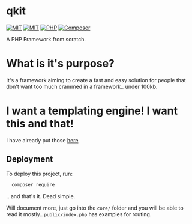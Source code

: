 # qkit
[![MIT](https://img.shields.io/badge/qKit-1.0.0–beta-green.svg)]() 
[![MIT](https://img.shields.io/badge/License-MIT-green.svg)](https://choosealicense.com/licenses/mit/) 
[![PHP](https://img.shields.io/badge/PHP-8.0+-7a86b8.svg)](https://www.php.net/)
[![Composer](https://img.shields.io/badge/Composer-2.0.0+-f98e03.svg)](https://getcomposer.org/)

A PHP Framework from scratch.

# What is it's purpose?
It's a framework aiming to create a fast and easy solution for people that don't want too much crammed in a framework..
under 100kb.

# I want a templating engine! I want this and that!
I have already put those [here](https://github.com/testcore-labs/qkit-modules)

## Deployment

To deploy this project, run:
```bash
  composer require
```
.. and that's it. Dead simple.

Will document more, just go into the `core/` folder and you will be able to read it mostly.. `public/index.php` has examples for routing. 
